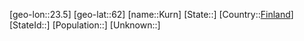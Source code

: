 ﻿---
location: [62,23.5]
type: City
tags:
- geo/City


SpocWebEntityId: 31705
isDeleted: false
confidential: public

---
[geo-lon::23.5]
[geo-lat::62]
[name::Kurn]
[State::]
[Country::[Finland](geo/Continent/Europe/Finland.md)]
[StateId::]
[Population::]
[Unknown::]

